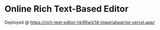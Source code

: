 # Online Rich Text-Based Editor


<p>Deployed @ <a target="_blank" href="https://rich-text-editor-hk99wlz1d-imperialwarrior.vercel.app/">https://rich-text-editor-hk99wlz1d-imperialwarrior.vercel.app/</a></p>
